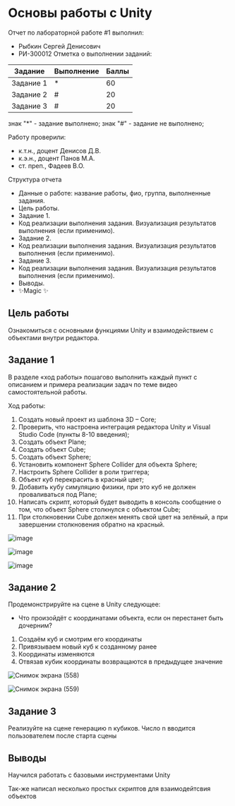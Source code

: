 # Основы работы с Unity
Отчет по лабораторной работе #1 выполнил:
- Рыбкин Сергей Денисович
- РИ-300012
Отметка о выполнении заданий:

| Задание | Выполнение | Баллы |
| ------ | ------ | ------ |
| Задание 1 | * | 60 |
| Задание 2 | # | 20 |
| Задание 3 | # | 20 |

знак "*" - задание выполнено; знак "#" - задание не выполнено;

Работу проверили:
- к.т.н., доцент Денисов Д.В.
- к.э.н., доцент Панов М.А.
- ст. преп., Фадеев В.О.


Структура отчета

- Данные о работе: название работы, фио, группа, выполненные задания.
- Цель работы.
- Задание 1.
- Код реализации выполнения задания. Визуализация результатов выполнения (если применимо).
- Задание 2.
- Код реализации выполнения задания. Визуализация результатов выполнения (если применимо).
- Задание 3.
- Код реализации выполнения задания. Визуализация результатов выполнения (если применимо).
- Выводы.
- ✨Magic ✨

## Цель работы
Ознакомиться с основными функциями Unity и взаимодействием с объектами внутри редактора.

## Задание 1

В разделе «ход работы» пошагово выполнить каждый пункт с описанием и примера реализации задач по теме видео самостоятельной работы.

Ход работы:
1) Создать новый проект из шаблона 3D – Core;
2) Проверить, что настроена интеграция редактора Unity и Visual Studio Code (пункты 8-10 введения);
3) Создать объект Plane;
4) Создать объект Cube;
5) Создать объект Sphere;
6) Установить компонент Sphere Collider для объекта Sphere;
7) Настроить Sphere Collider в роли триггера;
8) Объект куб перекрасить в красный цвет;
9) Добавить кубу симуляцию физики, при это куб не должен проваливаться под Plane;
10) Написать скрипт, который будет выводить в консоль сообщение о том, что объект Sphere столкнулся с объектом Cube;
11) При столкновении Cube должен менять свой цвет на зелёный, а при завершении столкновения обратно на красный.

![image](https://user-images.githubusercontent.com/100475554/192155886-083dc326-e9a0-446d-8554-e2d318ca2ecb.png)

![image](https://user-images.githubusercontent.com/100475554/192155840-2bf31b03-74f2-4a9d-907a-563cdbb026ee.png)

![image](https://user-images.githubusercontent.com/100475554/192155853-25217d85-052e-44d0-8e1f-2551492271e4.png)

## Задание 2

Продемонстрируйте на сцене в Unity следующее:
- Что произойдёт с координатами объекта, если он перестанет быть дочерним?

1) Создаём куб и смотрим его координаты
2) Привязываем новый куб к созданному ранее
3) Координаты изменяются
4) Отвязав кубик координаты возвращаются в предыдущее значение

![Снимок экрана (558)](https://user-images.githubusercontent.com/100475554/192155384-071b5468-ac28-411a-ac5e-46a378cf59bf.png)

![Снимок экрана (559)](https://user-images.githubusercontent.com/100475554/192155390-4ebc27ba-cda6-43b3-b75e-fb675dc9ac1e.png)



## Задание 3

Реализуйте на сцене генерацию n кубиков. Число n вводится пользователем после старта сцены

## Выводы

Научился работать с базовыми инструментами Unity

Так-же написал несколько простых скриптов для взаимодейтсвия объектов



